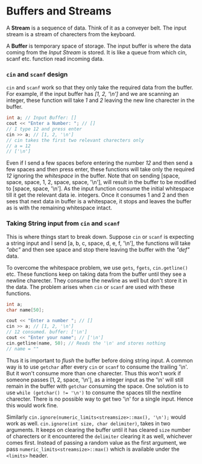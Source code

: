 # Buffers and Streams

A **Stream** is a sequence of data. Think of it as a conveyer belt. The input stream is a stream of charecters from the keyboard.

A **Buffer** is temporary space of storage. The input buffer is where the data coming from the _Input Stream_ is stored. It is like a queue from which cin, scanf etc. function read incoming data.

### ```cin``` and ```scanf``` design
```cin``` and ```scanf``` work so that they only take the required data from the buffer. For example, if the input buffer has _[1, 2, '\n']_ and we are scanning an integer, these function will take _1_ and _2_ leaving the new line charecter in the buffer.

```c++
int a; // Input Buffer: []
cout << "Enter a Number: "; // []
// I type 12 and press enter
cin >> a; // [1, 2, '\n']
// cin takes the first two relevant charecters only
// a = 12
// ['\n']
```

Even if I send a few spaces before entering the number _12_ and then send a few spaces and then press enter, these functions will take only the required _12_ ignoring the _whitespace_ in the buffer. Note that on sending [space, space, space, 1, 2, space, space, '\n'], will result in the buffer to be modified to [space, space, '\n']. As the input function consume the initial whitespace till it get the relevant data ie. integers. Once it consumes 1 and 2 and then sees that next data in buffer is a whitespace, it stops and leaves the buffer as is with the remaining whitespace intact.

### Taking String input from ```cin``` and ```scanf```
This is where things start to break down. Suppose ```cin``` or ```scanf``` is expecting a string input and I send [a, b, c, space, d, e, f, '\n'], the functions will take _"abc"_ and then see space and stop there leaving the buffer with the _"def"_ data.

To overcome the whitespace problem, we use ```gets```, ```fgets```, ```cin.getline()``` etc. These functions keep on taking data from the buffer until they see a newline charecter. They consume the newline as well but don't store it in the data. The problem arises when ```cin``` or ```scanf``` are used with these functions.

```cpp
int a;
char name[50];

cout << "Enter a number "; // []
cin >> a; // [1, 2, '\n']
// 12 consumed. buffer: ['\n']
cout << "Enter your name"; // ['\n']
cin.getline(name, 50); // Reads the '\n' and stores nothing
// name = ""
```

Thus it is important to _flush_ the buffer before doing string input. A common way is to use ```getchar``` after every ```cin``` or ```scanf``` to consume the trailing '\n'. But it won't consume more than one charecter. Thus this won't work if someone passes [1, 2, space, '\n'], as a integer input as the '\n' will still remain in the buffer with ```getchar``` consuming the space.
One solution is to use ```while (getchar() != '\n')``` to consume the spaces till the nextline charecter. There is no possible way to get two '\n' for a single input. Hence this would work fine.

Similarly ```cin.ignore(numeric_limits<streamsize>::max(), '\n');``` would work as well. ```cin.ignore(int size, char delimiter)```, takes in two arguments. It keeps on clearing the buffer until it has cleared ```size``` number of charecters or it encountered the ```delimiter``` clearing it as well, whichever comes first. Instead of passing a random value as the first argument, we pass ```numeric_limits<streamsize>::max()``` which is available under the ```<limits>``` header.
